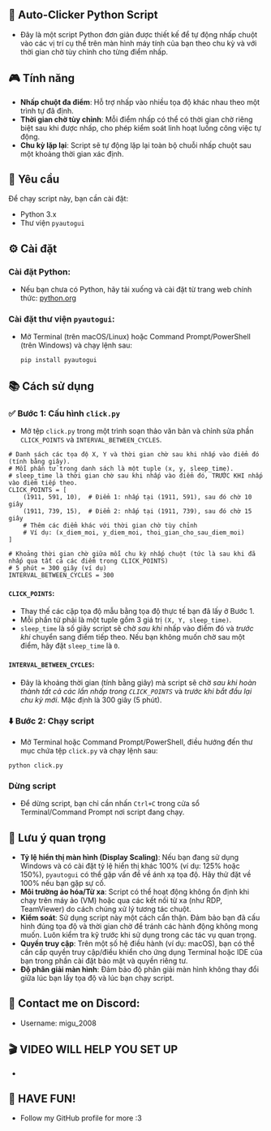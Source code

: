 ## 🎉 Auto-Clicker Python Script
- Đây là một script Python đơn giản được thiết kế để tự động nhấp chuột vào các vị trí cụ thể trên màn hình máy tính của bạn theo chu kỳ và với thời gian chờ tùy chỉnh cho từng điểm nhấp.

## 🎮 Tính năng
- **Nhấp chuột đa điểm**: Hỗ trợ nhấp vào nhiều tọa độ khác nhau theo một trình tự đã định.
- **Thời gian chờ tùy chỉnh**: Mỗi điểm nhấp có thể có thời gian chờ riêng biệt sau khi được nhấp, cho phép kiểm soát linh hoạt luồng công việc tự động.
- **Chu kỳ lặp lại**: Script sẽ tự động lặp lại toàn bộ chuỗi nhấp chuột sau một khoảng thời gian xác định.

## 🚀 Yêu cầu
Để chạy script này, bạn cần cài đặt:
- Python 3.x
- Thư viện `pyautogui`

## ⚙️ Cài đặt

### Cài đặt Python:
- Nếu bạn chưa có Python, hãy tải xuống và cài đặt từ trang web chính thức: [python.org](https://www.python.org/downloads/)

### Cài đặt thư viện `pyautogui`:
- Mở Terminal (trên macOS/Linux) hoặc Command Prompt/PowerShell (trên Windows) và chạy lệnh sau:
  ```
  pip install pyautogui
  ```

## 📚 Cách sử dụng
### ✅ Bước 1: Cấu hình `click.py`
- Mở tệp `click.py` trong một trình soạn thảo văn bản và chỉnh sửa phần `CLICK_POINTS` và `INTERVAL_BETWEEN_CYCLES`.
```
# Danh sách các tọa độ X, Y và thời gian chờ sau khi nhấp vào điểm đó (tính bằng giây).
# Mỗi phần tử trong danh sách là một tuple (x, y, sleep_time).
# sleep_time là thời gian chờ sau khi nhấp vào điểm đó, TRƯỚC KHI nhấp vào điểm tiếp theo.
CLICK_POINTS = [
    (1911, 591, 10),  # Điểm 1: nhấp tại (1911, 591), sau đó chờ 10 giây
    (1911, 739, 15),  # Điểm 2: nhấp tại (1911, 739), sau đó chờ 15 giây
    # Thêm các điểm khác với thời gian chờ tùy chỉnh
    # Ví dụ: (x_diem_moi, y_diem_moi, thoi_gian_cho_sau_diem_moi)
]

# Khoảng thời gian chờ giữa mỗi chu kỳ nhấp chuột (tức là sau khi đã nhấp qua tất cả các điểm trong CLICK_POINTS)
# 5 phút = 300 giây (ví dụ)
INTERVAL_BETWEEN_CYCLES = 300
````
#### **`CLICK_POINTS`**:
- Thay thế các cặp tọa độ mẫu bằng tọa độ thực tế bạn đã lấy ở Bước 1.
- Mỗi phần tử phải là một tuple gồm 3 giá trị `(X, Y, sleep_time)`.
- `sleep_time` là số giây script sẽ chờ *sau khi* nhấp vào điểm đó và *trước khi* chuyển sang điểm tiếp theo. Nếu bạn không muốn chờ sau một điểm, hãy đặt `sleep_time` là `0`.
#### **`INTERVAL_BETWEEN_CYCLES`**:
- Đây là khoảng thời gian (tính bằng giây) mà script sẽ chờ *sau khi hoàn thành tất cả các lần nhấp trong `CLICK_POINTS`* và *trước khi bắt đầu lại chu kỳ mới*. Mặc định là 300 giây (5 phút).

### ⬇️ Bước 2: Chạy script
- Mở Terminal hoặc Command Prompt/PowerShell, điều hướng đến thư mục chứa tệp `click.py` và chạy lệnh sau:
```
python click.py
```

### Dừng script
- Để dừng script, bạn chỉ cần nhấn `Ctrl+C` trong cửa sổ Terminal/Command Prompt nơi script đang chạy.

## 📌 Lưu ý quan trọng
- **Tỷ lệ hiển thị màn hình (Display Scaling)**: Nếu bạn đang sử dụng Windows và có cài đặt tỷ lệ hiển thị khác 100% (ví dụ: 125% hoặc 150%), `pyautogui` có thể gặp vấn đề về ánh xạ tọa độ. Hãy thử đặt về 100% nếu bạn gặp sự cố.
- **Môi trường ảo hóa/Từ xa**: Script có thể hoạt động không ổn định khi chạy trên máy ảo (VM) hoặc qua các kết nối từ xa (như RDP, TeamViewer) do cách chúng xử lý tương tác chuột.
- **Kiểm soát**: Sử dụng script này một cách cẩn thận. Đảm bảo bạn đã cấu hình đúng tọa độ và thời gian chờ để tránh các hành động không mong muốn. Luôn kiểm tra kỹ trước khi sử dụng trong các tác vụ quan trọng.
- **Quyền truy cập**: Trên một số hệ điều hành (ví dụ: macOS), bạn có thể cần cấp quyền truy cập/điều khiển cho ứng dụng Terminal hoặc IDE của bạn trong phần cài đặt bảo mật và quyền riêng tư.
- **Độ phân giải màn hình**: Đảm bảo độ phân giải màn hình không thay đổi giữa lúc bạn lấy tọa độ và lúc bạn chạy script.

## 📩 Contact me on Discord:
- Username: migu_2008

## 🎬 VIDEO WILL HELP YOU SET UP
-

## 🎉 HAVE FUN!
- Follow my GitHub profile for more :3

